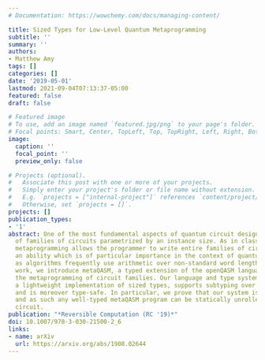 ```yaml
---
# Documentation: https://wowchemy.com/docs/managing-content/

title: Sized Types for Low-Level Quantum Metaprogramming
subtitle: ''
summary: ''
authors:
- Matthew Amy
tags: []
categories: []
date: '2019-05-01'
lastmod: 2021-09-04T07:13:37-05:00
featured: false
draft: false

# Featured image
# To use, add an image named `featured.jpg/png` to your page's folder.
# Focal points: Smart, Center, TopLeft, Top, TopRight, Left, Right, BottomLeft, Bottom, BottomRight.
image:
  caption: ''
  focal_point: ''
  preview_only: false

# Projects (optional).
#   Associate this post with one or more of your projects.
#   Simply enter your project's folder or file name without extension.
#   E.g. `projects = ["internal-project"]` references `content/project/deep-learning/index.md`.
#   Otherwise, set `projects = []`.
projects: []
publication_types:
- '1'
abstract: One of the most fundamental aspects of quantum circuit design is the concept
  of families of circuits parametrized by an instance size. As in classical programming,
  metaprogramming allows the programmer to write entire families of circuits simultaneously,
  an ability which is of particular importance in the context of quantum computing
  as algorithms frequently use arithmetic over non-standard word lengths. In this
  work, we introduce metaQASM, a typed extension of the openQASM language supporting
  the metaprogramming of circuit families. Our language and type system, built around
  a lightweight implementation of sized types, supports subtyping over register sizes
  and is moreover type-safe. In particular, we prove that our system is strongly normalizing,
  and as such any well-typed metaQASM program can be statically unrolled into a finite
  circuit.
publication: "*Reversible Computation (RC '19)*"
doi: 10.1007/978-3-030-21500-2_6
links:
- name: arXiv
  url: https://arxiv.org/abs/1908.02644
---
```

